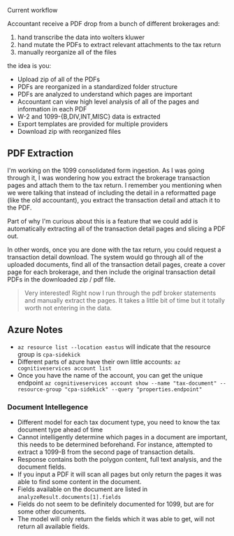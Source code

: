 Current workflow

Accountant receive a PDF drop from a bunch of different brokerages and:

1. hand transcribe the data into wolters kluwer
2. hand mutate the PDFs to extract relevant attachments to the tax return
3. manually reorganize all of the files

the idea is you:

* Upload zip of all of the PDFs
* PDFs are reorganized in a standardized folder structure
* PDFs are analyzed to understand which pages are important
* Accountant can view high level analysis of all of the pages and information in each PDF
* W-2 and 1099-{B,DIV,INT,MISC} data is extracted
* Export templates are provided for multiple providers
* Download zip with reorganized files

## PDF Extraction

I'm working on the 1099 consolidated form ingestion. As I was going through it, I was wondering how you extract the brokerage transaction pages and attach them to the tax return. I remember you mentioning when we were talking that instead of including the detail in a reformatted page (like the old accountant), you extract the transaction detail and attach it to the PDF.

Part of why I'm curious about this is a feature that we could add is automatically extracting all of the transaction detail pages and slicing a PDF out.

In other words, once you are done with the tax return, you could request a transaction detail download. The system would go through all of the uploaded documents, find all of the transaction detail pages, create a cover page for each brokerage, and then include the original transaction detail PDFs in the downloaded zip / pdf file.

> Very interested!  Right now I run through the pdf broker statements and manually extract the pages. It takes a little bit of time but it totally worth not entering in the data.

## Azure Notes

* `az resource list --location eastus` will indicate that the resource group is `cpa-sidekick`
* Different parts of azure have their own little accounts: `az cognitiveservices account list`
* Once you have the name of the account, you can get the unique endpoint `az cognitiveservices account show --name "tax-document" --resource-group "cpa-sidekick" --query "properties.endpoint"`

### Document Intellegence

* Different model for each tax document type, you need to know the tax document type ahead of time
* Cannot intelligently determine which pages in a document are important, this needs to be determined beforehand. For instance, attempted to extract a 1099-B from the second page of transaction details.
* Response contains both the polygon content, full text analysis, and the document fields.
* If you input a PDF it will scan all pages but only return the pages it was able to find some content in the document.
* Fields available on the document are listed in `analyzeResult.documents[1].fields`
* Fields do not seem to be definitely documented for 1099, but are for some other documents.
* The model will only return the fields which it was able to get, will not return all available fields.
